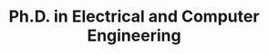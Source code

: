 ---
collection: education
title: "Ph.D. in Electrical and Computer Engineering"
university: "Technical University Munich"
location: "Munich, Germany"
permalink: /education/2021-tum
dates: '2021-2024'
gpa: 'X.XX'
excerpt: "
*Supervisor: Prof. Dr. Gerhard Rigoll*\n
*Topic: Active Learning for Self-Driving Cars: An Intelligent Learning Strategy for Data-Efficient Development of Autonomous Driving*
"
---